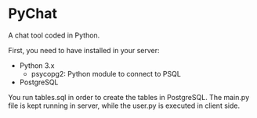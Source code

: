 # PyChat
A chat tool coded in Python.

First, you need to have installed in your server:
- Python 3.x
  - psycopg2: Python module to connect to PSQL
- PostgreSQL

You run tables.sql in order to create the tables in PostgreSQL. The main.py file is kept running in server, while the user.py is executed in client side.
